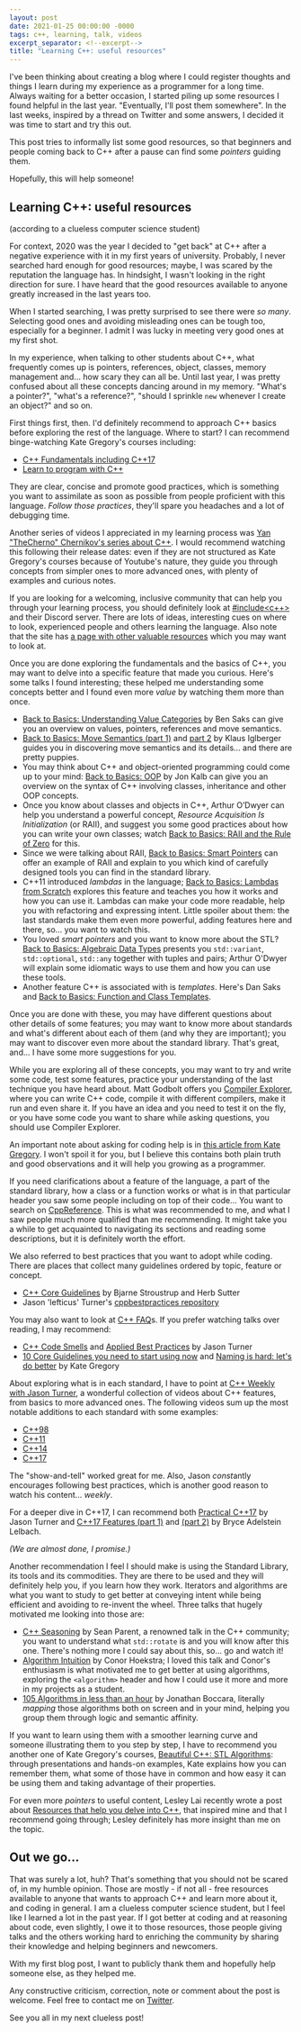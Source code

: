 ```yaml
---
layout: post
date: 2021-01-25 00:00:00 -0000
tags: c++, learning, talk, videos
excerpt_separator: <!--excerpt-->
title: "Learning C++: useful resources"
---
```


I've been thinking about creating a blog where I could register thoughts and things I learn during my experience as a programmer for a long time. Always waiting for a better occasion, I started piling up some resources I found helpful in the last year. "Eventually, I'll post them somewhere". 
In the last weeks, inspired by a thread on Twitter and some answers, I decided it was time to start and try this out.

This post tries to informally list some good resources, so that beginners and people coming back to C++ after a pause can find some _pointers_ guiding them. 

Hopefully, this will help someone!
<!--excerpt-->

<h2 class="header-common-style"> Learning C++: useful resources</h2>
<p class="little-note">(according to a clueless computer science student)</p>

For context, 2020 was the year I decided to "get back" at C++ after a negative experience with it in my first years of university. Probably, I never searched hard enough for good resources; maybe, I was scared by the reputation the language has. In hindsight, I wasn't looking in the right direction for sure. I have heard that the good resources available to anyone greatly increased in the last years too.  

When I started searching, I was pretty surprised to see there were *so many*. 
Selecting good ones and avoiding misleading ones can be tough too, especially for a beginner.
I admit I was lucky in meeting very good ones at my first shot.

In my experience, when talking to other students about C++, what frequently comes up is pointers, references, object, classes, memory management and... how scary they can all be.
Until last year, I was pretty confused about all these concepts dancing around in my memory. "What's a pointer?", "what's a reference?", "should I sprinkle `new` whenever I create an object?" and so on.

First things first, then. I'd definitely recommend to approach C++ basics before exploring the rest of the language. Where to start? I can recommend binge-watching Kate Gregory's courses including:
* [C++ Fundamentals including C++17](https://www.pluralsight.com/courses/cplusplus-fundamentals-c17)
* [Learn to program with C++](https://www.pluralsight.com/courses/learn-program-cplusplus)

They are clear, concise and promote good practices, which is something you want to assimilate as soon as possible from people proficient with this language. 
*Follow those practices*, they'll spare you headaches and a lot of debugging time.

Another series of videos I appreciated in my learning process was [Yan "TheCherno" Chernikov's series about C++](https://youtube.com/playlist?list=PLlrATfBNZ98dudnM48yfGUldqGD0S4FFb). I would recommend watching this following their release dates: even if they are not structured as Kate Gregory's courses because of Youtube's nature, they guide you through concepts from simpler ones to more advanced ones, with plenty of examples and curious notes.

If you are looking for a welcoming, inclusive community that can help you through your learning process, you should definitely look at [#include<c++>](https://www.includecpp.org/discord/) and their Discord server.
There are lots of ideas, interesting cues on where to look, experienced people and others learning the language. Also note that the site has [a page with other valuable resources](https://www.includecpp.org/resources/references/) which you may want to look at.

Once you are done exploring the fundamentals and the basics of C++, you may want to delve into a specific feature that made you curious. Here's some talks I found interesting; these helped me understanding some concepts better and I found even more _value_ by watching them more than once.

* [Back to Basics: Understanding Value Categories](https://youtu.be/XS2JddPq7GQ) by Ben Saks can give you an overview on values, pointers, references and move semantics.
* [Back to Basics: Move Semantics (part 1)](https://youtu.be/St0MNEU5b0o) and [part 2](https://youtu.be/pIzaZbKUw2s) by Klaus Iglberger guides you in discovering move semantics and its details... and there are pretty puppies.
* You may think about C++ and object-oriented programming could come up to your mind: [Back to Basics: OOP](https://youtu.be/32tDTD9UJCE) by Jon Kalb can give you an overview on the syntax of C++ involving classes, inheritance and other OOP concepts.
* Once you know about classes and objects in C++, Arthur O’Dwyer can help you understand a powerful concept, *Resource Acquisition Is Initialization* (or RAII), and suggest you some good practices about how you can write your own classes; watch [Back to Basics: RAII and the Rule of Zero](https://youtu.be/7Qgd9B1KuMQ) for this.
* Since we were talking about RAII, [Back to Basics: Smart Pointers](https://youtu.be/xGDLkt-jBJ4) can offer an example of RAII and explain to you which kind of carefully designed tools you can find in the standard library.
* C++11 introduced *lambdas* in the language; [Back to Basics: Lambdas from Scratch](https://youtu.be/3jCOwajNch0) explores this feature and teaches you how it works and how you can use it. Lambdas can make your code more readable, help you with refactoring and expressing intent. Little spoiler about them: the last standards make them even more powerful, adding features here and there, so... you want to watch this.
* You loved *smart pointers* and you want to know more about the STL? [Back to Basics: Algebraic Data Types](https://youtu.be/OJzmWqCCZaM) presents you `std::variant`, `std::optional`, `std::any` together with tuples and pairs; Arthur O'Dwyer will explain some idiomatic ways to use them and how you can use these tools.
* Another feature C++ is associated with is *templates*. Here's Dan Saks and [Back to Basics: Function and Class Templates](https://youtu.be/LMP_sxOaz6g).

Once you are done with these, you may have different questions about other details of some features; you may want to know more about standards and what's different about each of them (and why they are important); you may want to discover even more about the standard library.
That's great, and... I have some more suggestions for you. 

While you are exploring all of these concepts, you may want to try and write some code, test some features, practice your understanding of the last technique you have heard about. Matt Godbolt offers you [Compiler Explorer](https://godbolt.org/), where you can write C++ code, compile it with different compilers, make it run and even share it. 
If you have an idea and you need to test it on the fly, or you have some code you want to share while asking questions, you should use Compiler Explorer.

An important note about asking for coding help is in [this article from Kate Gregory](http://www.gregcons.com/KateBlog/HowToAskForCCodingHelp.aspx). I won't spoil it for you, but I believe this contains both plain truth and good observations and it will help you growing as a programmer.

If you need clarifications about a feature of the language, a part of the standard library, how a class or a function works or what is in that particular header you saw some people including on top of their code... You want to search on [CppReference](https://en.cppreference.com/w/). This is what was recommended to me, and what I saw people much more qualified than me recommending. It might take you a while to get acquainted to navigating its sections and reading some descriptions, but it is definitely worth the effort.

We also referred to best practices that you want to adopt while coding. There are places that collect many guidelines ordered by topic, feature or concept.

* [C++ Core Guidelines](https://isocpp.github.io/CppCoreGuidelines/CppCoreGuidelines) by Bjarne Stroustrup and Herb Sutter
* Jason 'lefticus' Turner's [cppbestpractices repository](https://github.com/lefticus/cppbestpractices)

You may also want to look at [C++ FAQ](https://isocpp.org/wiki/faq)s.
If you prefer watching talks over reading, I may recommend:
* [C++ Code Smells](https://youtu.be/nqfgOCU_Do4) and [Applied Best Practices](https://youtu.be/DHOlsEd0eDE) by Jason Turner
* [10 Core Guidelines you need to start using now](https://youtu.be/XkDEzfpdcSg) and [Naming is hard: let's do better](https://youtu.be/MBRoCdtZOYg) by Kate Gregory 

About exploring what is in each standard, I have to point at [C++ Weekly with Jason Turner](https://www.youtube.com/user/lefticus1), a wonderful collection of videos about C++ features, from basics to more advanced ones. The following videos sum up the most notable additions to each standard with some examples:
* [C++98](https://youtu.be/78Y_LRZPVRg)
* [C++11](https://youtu.be/D5n6xMUKU3A)
* [C++14](https://youtu.be/mXxNvaEdNHI)
* [C++17](https://youtu.be/QpFjOlzg1r4)

The "show-and-tell" worked great for me. Also, Jason <i>const</i>antly encourages following best practices, which is another good reason to watch his content... _weekly_.

For a deeper dive in C++17, I can recommend both [Practical C++17](https://youtu.be/nnY4e4faNp0) by Jason Turner and [C++17 Features (part 1)](https://youtu.be/fI2xiUqqH3Q) and [(part 2)](https://youtu.be/qjxBKINAWk0) by Bryce Adelstein Lelbach.

_(We are almost done, I promise.)_

Another recommendation I feel I should make is using the Standard Library, its tools and its commodities. They are there to be used and they will definitely help you, if you learn how they work.
Iterators and algorithms are what you want to study to get better at conveying intent while being efficient and avoiding to re-invent the wheel. Three talks that hugely motivated me looking into those are:

* [C++ Seasoning](https://youtu.be/W2tWOdzgXHA) by Sean Parent, a renowned talk in the C++ community; you want to understand what `std::rotate` is and you will know after this one. There's nothing more I could say about this, so... go and watch it!
* [Algorithm Intuition](https://youtu.be/48gV1SNm3WA) by Conor Hoekstra; I loved this talk and Conor's enthusiasm is what motivated me to get better at using algorithms, exploring the `<algorithm>` header and how I could use it more and more in my projects as a student.
* [105 Algorithms in less than an hour](https://youtu.be/2olsGf6JIkU) by Jonathan Boccara, literally *mapping* those algorithms both on screen and in your mind, helping you group them through logic and semantic affinity. 

If you want to learn using them with a smoother learning curve and someone illustrating them to you step by step, I have to recommend you another one of Kate Gregory's courses, [Beautiful C++: STL Algorithms](https://app.pluralsight.com/library/courses/beautiful-cplusplus-stl-algorithms/table-of-contents): through presentations and hands-on examples, Kate explains how you can remember them, what some of those have in common and how easy it can be using them and taking advantage of their properties. 

For even more _pointers_ to useful content, Lesley Lai recently wrote a post about [Resources that help you delve into C++](https://lesleylai.info/en/delve_into_cpp), that inspired mine and that I recommend going through; Lesley definitely has more insight than me on the topic. 

<h2 class="header-common-style">Out we go...</h2>
That was surely a lot, huh? That's something that you should not be scared of, in my humble opinion. Those are mostly - if not all - free resources available to anyone that wants to approach C++ and learn more about it, and coding in general.
I am a clueless computer science student, but I feel like I learned a lot in the past year. 
If I got better at coding and at reasoning about code, even slightly, I owe it to those resources, those people giving talks and the others working hard to enriching the community by sharing their knowledge and helping beginners and newcomers.

With my first blog post, I want to publicly thank them and hopefully help someone else, as they helped me.

Any constructive criticism, correction, note or comment about the post is welcome. Feel free to contact me on [Twitter](https://twitter.com/antonio_sly).

See you all in my next clueless post!